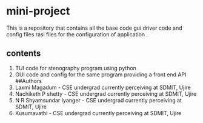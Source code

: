 # mini-project
This is a repository that contains all the base code gui driver code and config files
rasi files for the configuration of application .
## contents
  1. TUI code for stenography program using python
  2. GUI code and config for the same program providing a front end API
##Authors
1. Laxmi Magadum - CSE undergrad currently perceiving at SDMIT, Ujire
2. Nachiketh P shetty - CSE undergrad currently perceiving at SDMIT, Ujire
3. N R Shyamsundar Iyanger - CSE undergrad currently perceiving at SDMIT, Ujire
4. Kusumavathi - CSE undergrad currently perceiving at SDMIT, Ujire
